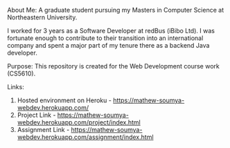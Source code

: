 
About Me:
A graduate student pursuing my Masters in Computer Science at Northeastern University.

I worked for 3 years as a Software Developer at redBus (iBibo Ltd). I was fortunate enough to contribute to their transition into an international company and spent a major part of my tenure there as a backend Java developer. 

Purpose:
This repository is created for the Web Development course work (CS5610).

Links:
1) Hosted environment on Heroku - https://mathew-soumya-webdev.herokuapp.com/
2) Project Link - https://mathew-soumya-webdev.herokuapp.com/project/index.html
3) Assignment Link - https://mathew-soumya-webdev.herokuapp.com/assignment/index.html   
